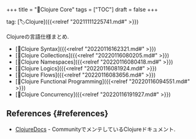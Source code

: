 +++
title = "📂Clojure Core"
tags = ["TOC"]
draft = false
+++

tag: [🏷Clojure]({{<relref "20211111225741.md#" >}})

Clojureの言語仕様まとめ.

-   [📝Clojure Syntax]({{<relref "20220116162321.md#" >}})
-   [📝Clojure Collections]({{<relref "20220116080205.md#" >}})
-   [📝Clojure Namespaces]({{<relref "20220116080418.md#" >}})
-   [📝Clojure Logics]({{<relref "20220116081924.md#" >}})
-   [📝Clojure Flows]({{<relref "20220116083656.md#" >}})
-   [📝Clojure Functional Programming]({{<relref "20220116094551.md#" >}})
-   [📝Clojure Concurrency]({{<relref "20220116191927.md#" >}})


## References {#references}

-   [ClojureDocs](https://clojuredocs.org/) - CommunityでメンテしているClojureドキュメント.
